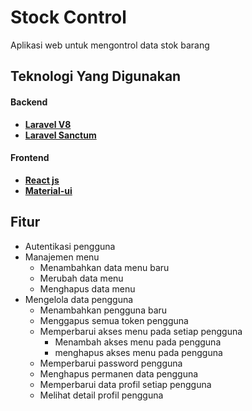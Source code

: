 # Stock Control
Aplikasi web untuk mengontrol data stok barang

## Teknologi Yang Digunakan
#### Backend
- **[Laravel V8](https://laravel.com/docs/8.x)**
- **[Laravel Sanctum](https://laravel.com/docs/8.x/sanctum)** 
#### Frontend
- **[React js](https://reactjs.org/)**
- **[Material-ui](https://material-ui.com/)**

## Fitur
- Autentikasi pengguna
- Manajemen menu
  - Menambahkan data menu baru
  - Merubah data menu
  - Menghapus data menu
- Mengelola data pengguna
  - Menambahkan pengguna baru
  - Menggapus semua token pengguna
  - Memperbarui akses menu pada setiap pengguna
    - Menambah akses menu pada pengguna
    - menghapus akses menu pada pengguna  
  - Memperbarui password pengguna
  - Menghapus permanen data pengguna
  - Memperbarui data profil setiap pengguna
  - Melihat detail profil pengguna 
